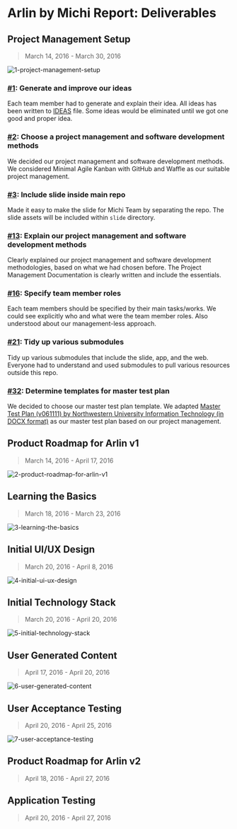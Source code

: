 # Arlin by Michi Report: Deliverables

## Project Management Setup
> March 14, 2016 - March 30, 2016

![1-project-management-setup](https://cloud.githubusercontent.com/assets/4652284/14812230/78597342-0bc6-11e6-9be6-759ea3dd52e8.png)

### [#1](https://github.com/gunadarma-academy/asde-michi/issues/1): Generate and improve our ideas
Each team member had to generate and explain their idea. All ideas has been written to [IDEAS](docs/IDEAS.markdown) file. Some ideas would be eliminated until we got one good and proper idea.

### [#2](https://github.com/gunadarma-academy/asde-michi/issues/2): Choose a project management and software development methods
We decided our project management and software development methods. We considered Minimal Agile Kanban with GitHub and Waffle as our suitable project management.

### [#3](https://github.com/gunadarma-academy/asde-michi/issues/3): Include slide inside main repo
Made it easy to make the slide for Michi Team by separating the repo. The slide assets will be included within `slide` directory.

### [#13](https://github.com/gunadarma-academy/asde-michi/issues/13): Explain our project management and software development methods
Clearly explained our project management and software development methodologies, based on what we had chosen before. The Project Management Documentation is clearly written and include the essentials.

### [#16](https://github.com/gunadarma-academy/asde-michi/issues/16): Specify team member roles
Each team members should be specified by their main tasks/works. We could  see explicitly who and what were the team member roles. Also understood about our management-less approach.

### [#21](https://github.com/gunadarma-academy/asde-michi/issues/21): Tidy up various submodules
Tidy up various submodules that include the slide, app, and the web. Everyone had to understand and used submodules to pull various resources outside this repo.

### [#32](https://github.com/gunadarma-academy/asde-michi/issues/32): Determine templates for master test plan
We decided to choose our master test plan template. We adapted [Master Test Plan (v061111) by Northwestern University Information Technology (in DOCX format)](http://www.it.northwestern.edu/bin/docs/project-framework/Master_Test_Plan_v061111.docx) as our master test plan based on our project management.

## Product Roadmap for Arlin v1
> March 14, 2016 - April 17, 2016

![2-product-roadmap-for-arlin-v1](https://cloud.githubusercontent.com/assets/4652284/14812321/ea28f8bc-0bc6-11e6-8779-2c97b45e76ed.png)

## Learning the Basics
> March 18, 2016 - March 23, 2016

![3-learning-the-basics](https://cloud.githubusercontent.com/assets/4652284/14812344/fed8bbda-0bc6-11e6-930d-6b79d353e564.png)

## Initial UI/UX Design
> March 20, 2016 - April 8, 2016

![4-initial-ui-ux-design](https://cloud.githubusercontent.com/assets/4652284/14812343/fed8560e-0bc6-11e6-99ec-fc9beaa45625.png)

## Initial Technology Stack
> March 20, 2016 - April 20, 2016

![5-initial-technology-stack](https://cloud.githubusercontent.com/assets/4652284/14812341/fed50ecc-0bc6-11e6-9d99-4f7ec7433c73.png)

## User Generated Content
> April 17, 2016 - April 20, 2016

![6-user-generated-content](https://cloud.githubusercontent.com/assets/4652284/14812345/fed8f596-0bc6-11e6-9599-de310a4e567e.png)

## User Acceptance Testing
> April 20, 2016 - April 25, 2016

![7-user-acceptance-testing](https://cloud.githubusercontent.com/assets/4652284/14812601/0113e4dc-0bc8-11e6-9a98-be5082cb8f06.png)

## Product Roadmap for Arlin v2
> April 18, 2016 - April 27, 2016

## Application Testing
> April 20, 2016 - April 27, 2016
